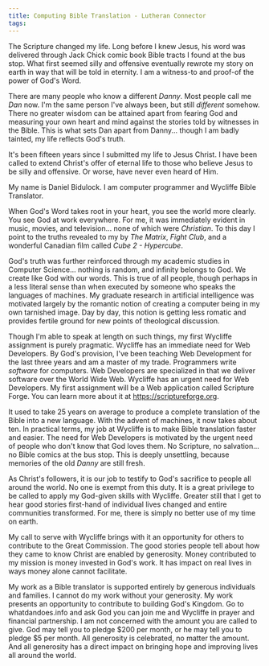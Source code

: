 ```yaml
---
title: Computing Bible Translation - Lutheran Connector
tags:
---
```


The Scripture changed my life. Long before I knew Jesus, his word was delivered through Jack Chick comic book Bible tracts I found at the bus stop. What first seemed silly and offensive eventually rewrote my story on earth in way that will be told in eternity. I am a witness-to and proof-of the power of God's Word. 

There are many people who know a different _Danny_. Most people call me _Dan_ now. I'm the same person I've always been, but still _different_ somehow. There no greater wisdom can be attained apart from fearing God and measuring your own heart and mind against the stories told by witnesses in the Bible. This is what sets Dan apart from Danny... though I am badly tainted, my life reflects God's truth.

It's been fifteen years since I submitted my life to Jesus Christ. I have been called to extend Christ's offer of eternal life to those who believe Jesus to be silly and offensive. Or worse, have never even heard of Him.

My name is Daniel Bidulock. I am computer programmer and Wycliffe Bible Translator.

When God's Word takes root in your heart, you see the world more clearly. You see God at work everywhere. For me, it was immediately evident in music, movies, and television... none of which were _Christian_. To this day I point to the truths revealed to my by _The Matrix_, _Fight Club_, and a wonderful Canadian film called _Cube 2 - Hypercube_.

God's truth was further reinforced through my academic studies in Computer Science... nothing is random, and infinity belongs to God. We create like God with our words. This is true of all people, though perhaps in a less literal sense than when executed by someone who speaks the languages of machines. My graduate research in artificial intelligence was motivated largely by the romantic notion of creating a computer being in my own tarnished image. Day by day, this notion is getting less romatic and provides fertile ground for new points of theological discussion.

Though I'm able to speak at length on such things, my first Wycliffe assignment is purely pragmatic. Wycliffe has an immediate need for Web Developers. By God's provision, I've been teaching Web Development for the last three years and am a master of my trade. Programmers write _software_ for computers. Web Developers are specialized in that we deliver software over the World Wide Web. Wycliffe has an urgent need for Web Developers. My first assignment will be a Web application called Scripture Forge. You can learn more about it at https://scriptureforge.org.

It used to take 25 years on average to produce a complete translation of the Bible into a new language. With the advent of machines, it now takes about ten. In practical terms, my job at Wycliffe is to make Bible translation faster and easier. The need for Web Developers is motivated by the urgent need of people who don't know that God loves them. No Scripture, no salvation... no Bible comics at the bus stop. This is deeply unsettling, because memories of the old _Danny_ are still fresh.

As Christ's followers, it is our job to testify to God's sacrifice to people all around the world. No one is exempt from this duty. It is a great privilege to be called to apply my God-given skills with Wycliffe. Greater still that I get to hear good stories first-hand of individual lives changed and entire communities transformed. For me, there is simply no better use of my time on earth.

My call to serve with Wycliffe brings with it an opportunity for others to contribute to the Great Commission. The good stories people tell about how they came to know Christ are enabled by generosity. Money contributed to my mission is money invested in God's work. It has impact on real lives in ways money alone cannot facilitate.

My work as a Bible translator is supported entirely by generous individuals and families. I cannot do my work without your generosity. My work presents an opportunity to contribute to building God's Kingdom. Go to whatdandoes.info and ask God you can join me and Wycliffe in prayer and financial partnership. I am not concerned with the amount you are called to give. God may tell you to pledge $200 per month, or he may tell you to pledge $5 per month. All generosity is celebrated, no matter the amount. And all generosity has a direct impact on bringing hope and improving lives all around the world.



